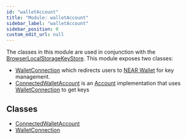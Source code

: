 ```yaml
---
id: "walletAccount"
title: "Module: walletAccount"
sidebar_label: "walletAccount"
sidebar_position: 0
custom_edit_url: null
---
```


The classes in this module are used in conjunction with the [BrowserLocalStorageKeyStore](../classes/key_stores_browser_local_storage_key_store.BrowserLocalStorageKeyStore.md).
This module exposes two classes:
* [WalletConnection](../classes/walletAccount.WalletConnection.md) which redirects users to [NEAR Wallet](https://wallet.near.org/) for key management.
* [ConnectedWalletAccount](../classes/walletAccount.ConnectedWalletAccount.md) is an [Account](../classes/account.Account.md) implementation that uses [WalletConnection](../classes/walletAccount.WalletConnection.md) to get keys

## Classes

- [ConnectedWalletAccount](../classes/walletAccount.ConnectedWalletAccount.md)
- [WalletConnection](../classes/walletAccount.WalletConnection.md)
